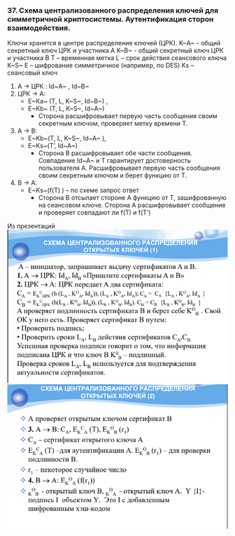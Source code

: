 ### 37. Схема централизованного распределения ключей для симметричной криптосистемы. Аутентификация сторон взаимодействия.

Ключи хранятся в центре распределение ключей (ЦРК).
K~А~ - общий секретный ключ ЦРК и участника А
K~В~ - общий секретный ключ ЦРК и участника В
T – временная метка
L – срок действия сеансового ключа K~S~
Е – шифрование симметричное (например, по DES)
Ks – сеансовый ключ
1.	А -> ЦРК : Id~А~ , Id~B~
2.	ЦРК -> А: 
    * E~Кa~  (T, L, K~S~, Id~B~) , 
    * E~Kb~  (T, L, K~S~, Id~A~)
      * Сторона расшифровывает первую часть сообщения своим секретным ключом, проверяет метку времени T.
3.	А -> В: 
    * E~Kb~(T, L, K~S~, Id~A~ ), 
    * E~Ks~(T’, Id~A~)
      * Сторона В расшифровывает обе части сообщения. Совпадение Id~A~ и T гарантирует достоверность пользователя A. Расшифровывает первую часть сообщения своим секретным ключом и берет функцию от T.
4.	В -> А:
    *  E~Ks~(f(T) ) – по схеме запрос ответ
        * Сторона В отсылает стороне А функцию от Т, зашифрованную на сеансовом ключе. Сторона А расшифровывает сообщение и проверяет совпадают ли f(T) и f(T’)

Из презентаций
![Рисунок 1](/images/Screenshot_2.png)
![Рисунок 2](/images/Screenshot_3.png)
